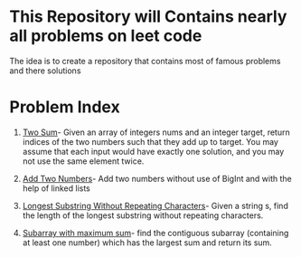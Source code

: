 # This Repository will Contains nearly all problems on leet code
The idea is to create a repository that contains most of famous problems and there solutions

# Problem Index
 1. [Two Sum](./1_to_100/1)-
        Given an array of integers nums and an integer target, return indices of the two numbers such that they add up to target.
        You may assume that each input would have exactly one solution, and you may not use the same element twice.

 2. [Add Two Numbers](./1_to_100/2)-
        Add two numbers without use of BigInt and with the help of linked lists
 3. [Longest Substring Without Repeating Characters](./1_to_100/3)-
       Given a string s, find the length of the longest substring without repeating characters.
 4. [Subarray with maximum sum](./1_to_100/4)- 
       find the contiguous subarray (containing at least one number) which has the largest sum and return its sum.

